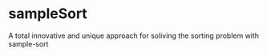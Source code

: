 sampleSort
==========

A total innovative and unique approach for soliving the sorting problem with sample-sort 